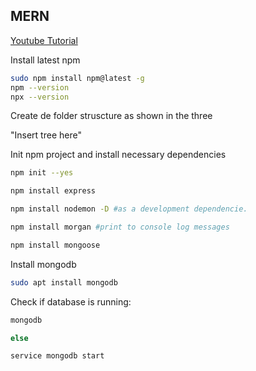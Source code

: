 ## MERN

[Youtube Tutorial](https://www.youtube.com/watch?v=DqpL5UtJHus)

Install latest npm

```bash
sudo npm install npm@latest -g
npm --version
npx --version
```

Create de folder struscture as shown in the three

"Insert tree here"

Init npm project and install necessary dependencies

```bash
npm init --yes

npm install express

npm install nodemon -D #as a development dependencie.

npm install morgan #print to console log messages

npm install mongoose
```

Install mongodb

```bash
sudo apt install mongodb
```

Check if database is running:

```bash
mongodb

else

service mongodb start
```
